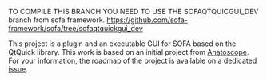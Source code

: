 TO COMPILE THIS BRANCH YOU NEED TO USE THE SOFAQTQUICGUI_DEV branch from sofa framework. 
https://github.com/sofa-framework/sofa/tree/sofaqtquickgui_dev


This project is a plugin and an executable GUI for SOFA based on the QtQuick library. This work is based on an initial project from [Anatoscope](www.anatoscope.com). For your information, the roadmap of the project is available on a dedicated [issue](https://github.com/sofa-framework/SofaQtQuick/issues/1).

